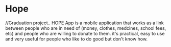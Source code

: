 # Hope
//Graduation project..
HOPE App is a mobile application that works as a link between people who are in need of (money, clothes, medcines, school fees, etc)
and people who are willing to donate to them. 
it's practical, easy to use and very useful for people who like to do good but don't know how.

